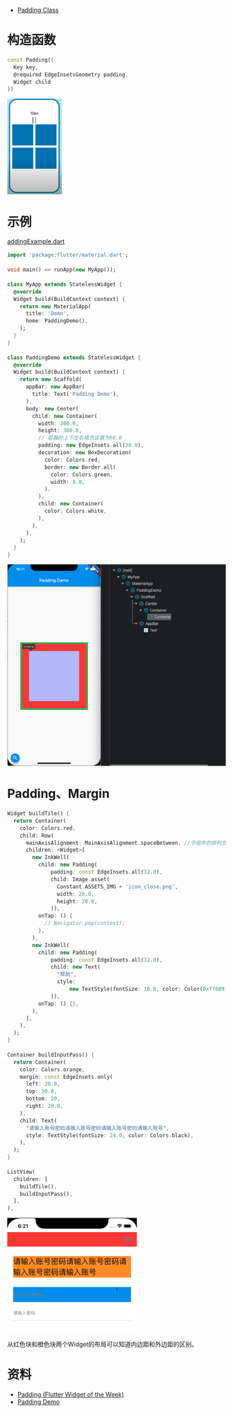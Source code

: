 
* [Padding Class](https://api.flutter.dev/flutter/widgets/Padding-class.html)

# 构造函数

```dart
const Padding({
  Key key,
  @required EdgeInsetsGeometry padding,
  Widget child
})
```

<img src="/assets/images/flutter/72.png" width = "25%" height = "25%"/>

# 示例

[addingExample.dart](https://gitee.com/SamLearning/FlutterExample/blob/master/widgets/lib/Layout/PaddingExample.dart)

```dart
import 'package:flutter/material.dart';

void main() => runApp(new MyApp());

class MyApp extends StatelessWidget {
  @override
  Widget build(BuildContext context) {
    return new MaterialApp(
      title: 'Demo',
      home: PaddingDemo(),
    );
  }
}

class PaddingDemo extends StatelessWidget {
  @override
  Widget build(BuildContext context) {
    return new Scaffold(
      appBar: new AppBar(
        title: Text('Padding Demo'),
      ),
      body: new Center(
        child: new Container(
          width: 300.0,
          height: 300.0,
          // 容器的上下左右填充设置为60.0
          padding: new EdgeInsets.all(30.0),
          decoration: new BoxDecoration(
            color: Colors.red,
            border: new Border.all(
              color: Colors.green,
              width: 8.0,
            ),
          ),
          child: new Container(
            color: Colors.white,
          ),
        ),
      ),
    );
  }
}
```

<img src="/assets/images/flutter/30.png" /> 

# Padding、Margin

```dart
Widget buildTile() {
  return Container(
    color: Colors.red,
    child: Row(
      mainAxisAlignment: MainAxisAlignment.spaceBetween, //子组件的排列方式为主轴两端对齐
      children: <Widget>[
        new InkWell(
          child: new Padding(
              padding: const EdgeInsets.all(12.0),
              child: Image.asset(
                Constant.ASSETS_IMG + 'icon_close.png',
                width: 20.0,
                height: 20.0,
              )),
          onTap: () {
            // Navigator.pop(context);
          },
        ),
        new InkWell(
          child: new Padding(
              padding: const EdgeInsets.all(12.0),
              child: new Text(
                "帮助",
                style:
                    new TextStyle(fontSize: 16.0, color: Color(0xff6B91BB)),
              )),
          onTap: () {},
        ),
      ],
    ),
  );
}

Container buildInputPass() {
  return Container(
    color: Colors.orange,
    margin: const EdgeInsets.only(
      left: 20.0,
      top: 30.0,
      bottom: 20,
      right: 20.0,
    ),
    child: Text(
      "请输入账号密码请输入账号密码请输入账号密码请输入账号",
      style: TextStyle(fontSize: 24.0, color: Colors.black),
    ),
  );
}

ListView(
  children: [
    buildTile(),
    buildInputPass(),
  ],
),
```

<img src="/assets/images/widgets/41.png" /> 

从红色块和橙色块两个Widget的布局可以知道内边距和外边距的区别。

# 资料

* [Padding (Flutter Widget of the Week)](https://www.youtube.com/watch?v=oD5RtLhhubg)
* [Padding Demo](https://dartpad.dartlang.org/8f4870b99659769303f31d3036fea79a)
